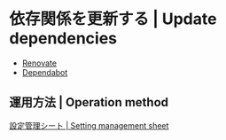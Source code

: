 # 依存関係を更新する | Update dependencies

- [Renovate](https://github.com/marketplace/renovate)
- [Dependabot](https://github.com/marketplace/dependabot-preview)

## 運用方法 | Operation method

[設定管理シート | Setting management sheet](https://docs.google.com/spreadsheets/d/1epx8tzIRGnQkxtu2xQe52dNJUJTqh-jtPuLPVbNFbXY/edit?usp=sharing)
